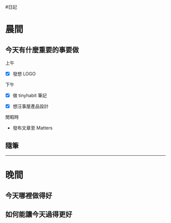 #日記 
# 晨間

## 今天有什麼重要的事要做
上午
- [x] 發想 LOGO

下午
- [x] 做 tinyhabit 筆記
- [x] 想汪事屋產品設計



閒暇時
- 發布文章至 Matters


## 隨筆

---

# 晚間

## 今天哪裡做得好

## 如何能讓今天過得更好